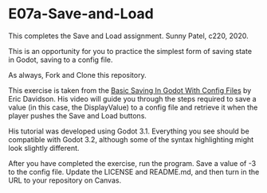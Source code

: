 # E07a-Save-and-Load    
This completes the Save and Load assignment. Sunny Patel, c220, 2020.

This is an opportunity for you to practice the simplest form of saving state in Godot, saving to a config file.

As always, Fork and Clone this repository.

This exercise is taken from the [Basic Saving In Godot With Config Files](https://www.youtube.com/watch?v=ygGaN1EOQEA) by Eric Davidson. His video will guide you through the steps required to save a value (in this case, the DisplayValue) to a config file and retrieve it when the player pushes the Save and Load buttons.

His tutorial was developed using Godot 3.1. Everything you see should be compatible with Godot 3.2, although some of the syntax highlighting might look slightly different.

After you have completed the exercise, run the program. Save a value of -3 to the config file. Update the LICENSE and README.md, and then turn in the URL to your repository on Canvas.
